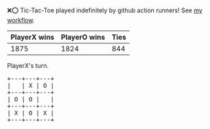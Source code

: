 :x::o: Tic-Tac-Toe played indefinitely by github action runners! See [my workflow](.github/workflows/play.yaml).

|PlayerX wins|PlayerO wins|Ties|
|-|-|-|
|1875|1824|844|

PlayerX's turn.

<pre>
+---+---+---+
|   | X | O |
+---+---+---+
| O | O |   |
+---+---+---+
| X | O | X |
+---+---+---+
</pre>